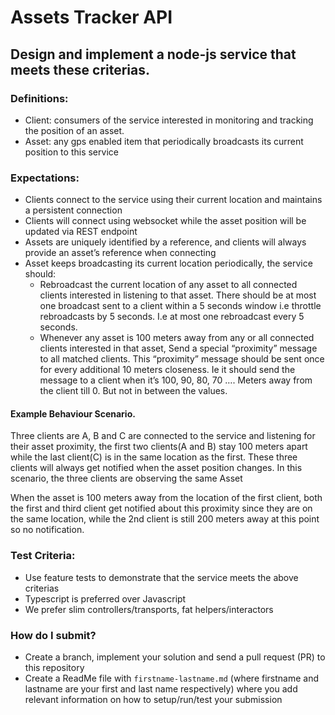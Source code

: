 # Assets Tracker API

## Design and implement a node-js service that meets these criterias.

### Definitions:
* Client: consumers of the service interested in monitoring and tracking the position of an asset.
* Asset: any gps enabled item that periodically broadcasts its current position to this service

### Expectations:

* Clients connect to the service using their current location and maintains a persistent connection
* Clients will connect using websocket while the asset position will be updated via REST endpoint
* Assets are uniquely identified by a reference, and clients will always provide an asset’s reference when connecting
* Asset keeps broadcasting its current location periodically, the service should:
    * Rebroadcast the current location of any asset to all connected clients interested in listening to that asset. There should be at most one broadcast sent to a client within a 5 seconds window i.e throttle rebroadcasts by 5 seconds. I.e at most one rebroadcast every 5 seconds.
    * Whenever any asset is 100 meters away from any or all connected clients interested in that asset, Send a special “proximity” message to all matched clients. This “proximity” message should be sent once for every additional 10 meters closeness. Ie it should send the message to a client when it’s 100, 90, 80, 70 …. Meters away from the client till 0. But not in between the values.


#### Example Behaviour Scenario.
Three clients are A, B and C are connected to the service and listening for their asset proximity, the first two clients(A and B) stay 100 meters apart while the last client(C) is in the same location as the first. These three clients will always get notified when the asset position changes. In this scenario, the three clients are observing the same Asset

When the asset is 100 meters away from the location of the first client, both the first and third client get notified about this proximity since they are on the same location, while the 2nd client is still 200 meters away at this point so no notification.

### Test Criteria:
* Use feature tests to demonstrate that the service meets the above criterias
* Typescript is preferred over Javascript
* We prefer slim controllers/transports, fat helpers/interactors

### How do I submit? ###
* Create a branch, implement your solution and send a pull request (PR) to this repository
* Create a ReadMe file with `firstname-lastname.md` (where firstname and lastname are your 
  first and last name respectively) where you add relevant information on how to setup/run/test your submission
